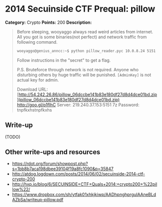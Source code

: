 # 2014 Secuinside CTF Prequal: pillow

**Category:** Crypto
**Points:** 200
**Description:**

> Before sleeping, wooyaggo always read weird articles from internet.
> All you got is some binaries(not perfect) and network traffic from following command.
>
> ```bash
> wooyaggo@genius_anncc:~$ python pillow_reader.pyc 10.0.8.24 5151 "secret" [AdminKey]
> ```
>
> Follow instructions in the "secret" to get a flag.
>
> P.S. Bruteforce through network is not required.
> Anyone who disturbing others by huge traffic will be punished.
> `[AdminKey]` is not actual key for admin.
>
> Download URL: [http://54.242.26.86/pillow_06dccbe141b83e180df27d8d4dce01bd.zip](pillow_06dccbe141b83e180df27d8d4dce01bd.zip)
> http://goo.gl/p1fIhC
> Server: 219.240.37.153:5151
> 7z Password: tnpfkxhstnpfkxhs

## Write-up

(TODO)

## Other write-ups and resources

* <https://rdot.org/forum/showpost.php?s=1bb8b7aca198dbee39104f19a8fc1090&p=35847>
* <http://atdog.logdown.com/posts/2014/06/02/secuinside-2014-ctf-crypto-200>
* <http://hxp.io/blog/6/SECUINSIDE+CTF+Quals+2014:+crypto200+%22pillow%22/>
* <https://www.dropbox.com/sh/ytfak01xhkjkiwp/AADhpnghprgulAAneBLdAZbSa/writeup-pillow.pdf>